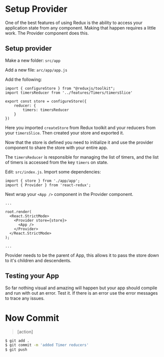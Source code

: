 # Setup Provider

One of the best features of using Redux is the ability to access your application state from any component. Making that happen requires a little work. The Provider component does this. 

## Setup provider

Make a new folder: `src/app`

Add a new file: `arc/app/app.js`

Add the following: 

```JS
import { configureStore } from "@reduxjs/toolkit";
import timersReducer from '../features/Timers/timersSlice'

export const store = configureStore({
	reducer: {
		timers: timersReducer
	}
})
```

Here you imported `createStore` from Redux toolkit and your reducers from your `timersSlice`. Then created your store and exported it. 

Now that the store is defined you need to initialize it and use the provider component to share the store with your entire app. 

The `timersReducer` is responsible for managing the list of timers, and the list of timers is accessed from the key `timers` on state. 

Edit: `src/index.js`. Import some dependencies:

```JS
import { store } from './app/app';
import { Provider } from 'react-redux';
```

Next wrap your `<App />` component in the Provider component.

```JS
...

root.render(
  <React.StrictMode>
    <Provider store={store}>
      <App />
    </Provider>
  </React.StrictMode>
);

...
```

Provider needs to be the parent of App, this allows it to pass the store down to it's children and descendents. 

## Testing your App

So far nothing visual and amazing will happen but your app should compile and run with out an error. Test it. If there is an error use the error messages to trace any issues. 

# Now Commit

>[action]
>
```bash
$ git add .
$ git commit -m 'added Timer reducers'
$ git push
```
